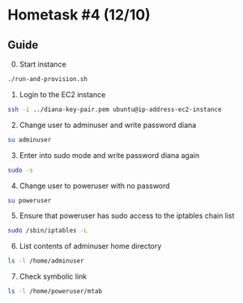 Hometask #4 (12/10)
===================

Guide
-----
0. Start instance
```bash
./run-and-provision.sh
```

1. Login to the EC2 instance
```bash
ssh -i ../diana-key-pair.pem ubuntu@ip-address-ec2-instance
```

2. Change user to adminuser and write password diana
```bash
su adminuser
```

3. Enter into sudo mode and write password diana again
```bash
sudo -s
```

4. Change user to poweruser with no password
```bash
su poweruser
```

5. Ensure that poweruser has sudo access to the iptables chain list
```bash
sudo /sbin/iptables -L
```

6. List contents of adminuser home directory
```bash
ls -l /home/adminuser
```

7. Check symbolic link
```bash
ls -l /home/poweruser/mtab
```
